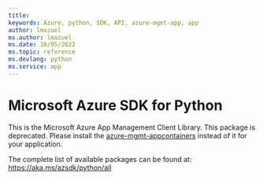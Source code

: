 ```yaml
---
title: 
keywords: Azure, python, SDK, API, azure-mgmt-app, app
author: lmazuel
ms.author: lmazuel
ms.date: 10/05/2022
ms.topic: reference
ms.devlang: python
ms.service: app
---
```

# Microsoft Azure SDK for Python

This is the Microsoft Azure App Management Client Library.
This package is deprecated. Please install the [azure-mgmt-appcontainers](https://pypi.org/project/azure-mgmt-appcontainers/) instead of it for your application.

The complete list of available packages can be found at: https://aka.ms/azsdk/python/all

